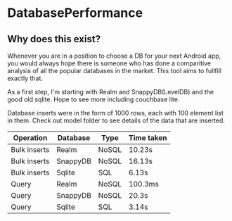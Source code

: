 # DatabasePerformance

## Why does this exist?
Whenever you are in a position to choose a DB for your next Android app, you would always hope there is someone who has done a comparitive analysis of all the popular databases in the market. This tool aims to fullfill exactly that.

As a first step, I'm starting with Realm and SnappyDB(LevelDB) and the good old sqlite. Hope to see more including couchbase lite.

Database inserts were in the form of 1000 rows, each with 100 element list in them. Check out model folder to see details of the data that are inserted.

Operation | Database | Type | Time taken |
----------|----------|------|------------|
Bulk inserts | Realm | NoSQL | 10.23s |
Bulk inserts | SnappyDB | NoSQL | 16.13s |
Bulk inserts | Sqlite | SQL | 6.13s |
Query | Realm | NoSQL | 100.3ms |
Query | SnappyDB | NoSQL | 20.3s |
Query | Sqlite | SQL | 3.14s |
